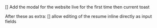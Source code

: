 [] Add the modal for the website live for the first time then current toast

After these as extra:
[] allow editing of the resume inline directly as input fields

